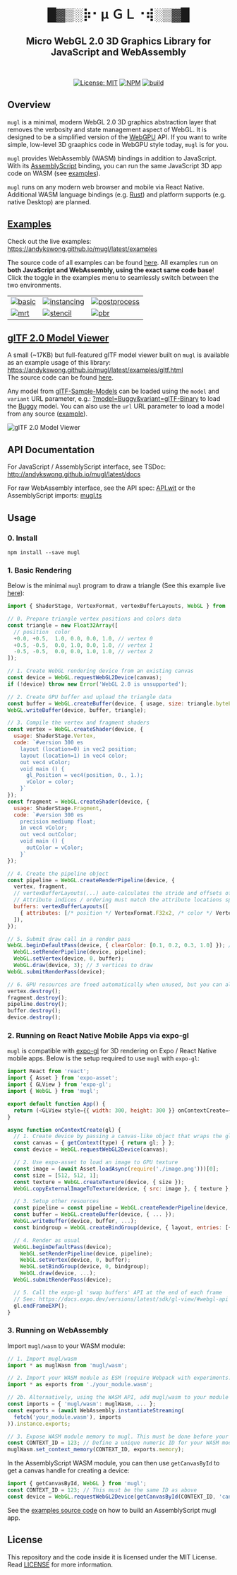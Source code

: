 <h1 align="center">█▓▒­░⡷⠂μ ＧＬ⠐⢾░▒▓█</h1>
<h2 align="center">Micro WebGL 2.0 3D Graphics Library for JavaScript and WebAssembly</h2>
<br />
<p align="center">
  <a href="./LICENSE"><img src="https://img.shields.io/badge/License-MIT-yellow.svg" alt="License: MIT" /></a> 
  <a href="https://www.npmjs.com/package/mugl"><img src="https://img.shields.io/npm/v/mugl" alt="NPM" /></a> 
  <a href="https://github.com/andykswong/mugl/actions/workflows/build.yaml"><img src="https://github.com/andykswong/mugl/actions/workflows/build.yaml/badge.svg" alt="build" /></a>
</p>

## Overview

`mugl` is a minimal, modern WebGL 2.0 3D graphics abstraction layer that removes the verbosity and state management aspect of WebGL. It is designed to be a simplified version of the [WebGPU](https://gpuweb.github.io/gpuweb/) API. If you want to write simple, low-level 3D graaphics code in WebGPU style today, `mugl` is for you.

`mugl` provides WebAssembly (WASM) bindings in addition to JavaScript. With its [AssemblyScript](https://www.assemblyscript.org/) binding, you can run the same JavaScript 3D app code on WASM (see [examples](#examples)).

`mugl` runs on any modern web browser and mobile via React Native. Additional WASM language bindings (e.g. [Rust]((https://github.com/andykswong/muge/tree/main/crates/mugl))) and platform supports (e.g. native Desktop) are planned.

## [Examples](https://andykswong.github.io/mugl/latest/examples)
Check out the live examples: https://andykswong.github.io/mugl/latest/examples

The source code of all examples can be found [here](./examples/src/apps/). All examples run on **both JavaScript and WebAssembly, using the exact same code base**! Click the toggle in the examples menu to seamlessly switch between the two environments.

|   |   |   |
|---|---|---|
|[![basic](./screenshots/basic.png)](https://andykswong.github.io/mugl/latest/examples/#basic)|[![instancing](./screenshots/instancing.png)](https://andykswong.github.io/mugl/latest/examples/#instancing)|[![postprocess](./screenshots/postprocess.png)](https://andykswong.github.io/mugl/latest/examples/#postprocess)|
|[![mrt](./screenshots/mrt.png)](https://andykswong.github.io/mugl/latest/examples/#mrt)|[![stencil](./screenshots/stencil.png)](https://andykswong.github.io/mugl/latest/examples/#stencil)|[![pbr](./screenshots/pbr.png)](https://andykswong.github.io/mugl/latest/examples/#pbr)|

## [glTF 2.0 Model Viewer](https://andykswong.github.io/mugl/latest/examples/gltf.html)
A small (~17KB) but full-featured glTF model viewer built on `mugl` is available as an example usage of this library: https://andykswong.github.io/mugl/latest/examples/gltf.html \
The source code can be found [here](./examples/src/gltf-viewer).

Any model from [glTF-Sample-Models](https://github.com/KhronosGroup/glTF-Sample-Models) can be loaded using the `model` and `variant` URL parameter, e.g.: [?model=Buggy&variant=glTF-Binary](https://andykswong.github.io/mugl/latest/examples/gltf.html?model=Buggy&variant=glTF-Binary&camera=0&scene=0) to load the [Buggy](https://github.com/KhronosGroup/glTF-Sample-Models/tree/master/2.0/Buggy) model. You can also use the `url` URL parameter to load a model from any source ([example](https://andykswong.github.io/mugl/latest/examples/gltf.html?url=https://raw.githubusercontent.com/KhronosGroup/glTF-Sample-Models/master/2.0/Avocado/glTF/Avocado.gltf)).

![glTF 2.0 Model Viewer](./screenshots/DamagedHelmet.png)

## API Documentation
For JavaScript / AssemblyScript interface, see TSDoc: http://andykswong.github.io/mugl/latest/docs

For raw WebAssembly interface, see the API spec: [API.wit](./API.wit) or the AssemblyScript imports: [mugl.ts](./assembly/mugl.ts)

## Usage

### 0. Install
```shell
npm install --save mugl
```

### 1. Basic Rendering
Below is the minimal `mugl` program to draw a triangle (See this example live [here](https://andykswong.github.io/mugl/latest/examples/#basic)):
```javascript
import { ShaderStage, VertexFormat, vertexBufferLayouts, WebGL } from 'mugl';

// 0. Prepare triangle vertex positions and colors data
const triangle = new Float32Array([
  // position  color
  +0.0, +0.5,  1.0, 0.0, 0.0, 1.0, // vertex 0
  +0.5, -0.5,  0.0, 1.0, 0.0, 1.0, // vertex 1
  -0.5, -0.5,  0.0, 0.0, 1.0, 1.0, // vertex 2
]);

// 1. Create WebGL rendering device from an existing canvas
const device = WebGL.requestWebGL2Device(canvas);
if (!device) throw new Error('WebGL 2.0 is unsupported');

// 2. Create GPU buffer and upload the triangle data
const buffer = WebGL.createBuffer(device, { usage, size: triangle.byteLength });
WebGL.writeBuffer(device, buffer, triangle);

// 3. Compile the vertex and fragment shaders
const vertex = WebGL.createShader(device, {
  usage: ShaderStage.Vertex,
  code: `#version 300 es
    layout (location=0) in vec2 position;
    layout (location=1) in vec4 color;
    out vec4 vColor;
    void main () {
      gl_Position = vec4(position, 0., 1.);
      vColor = color;
    }`
});
const fragment = WebGL.createShader(device, {
  usage: ShaderStage.Fragment,
  code: `#version 300 es
    precision mediump float;
    in vec4 vColor;
    out vec4 outColor;
    void main () {
      outColor = vColor;
    }`
});

// 4. Create the pipeline object
const pipeline = WebGL.createRenderPipeline(device, {
  vertex, fragment,
  // vertexBufferLayouts(...) auto-calculates the stride and offsets of vertex attributes for you
  // Attribute indices / ordering must match the attribute locations specified in vertex shader
  buffers: vertexBufferLayouts([
    { attributes: [/* position */ VertexFormat.F32x2, /* color */ VertexFormat.F32x4] }
  ]),
});

// 5. Submit draw call in a render pass
WebGL.beginDefaultPass(device, { clearColor: [0.1, 0.2, 0.3, 1.0] }); // clear background to dark blue
  WebGL.setRenderPipeline(device, pipeline);
  WebGL.setVertex(device, 0, buffer);
  WebGL.draw(device, 3); // 3 vertices to draw
WebGL.submitRenderPass(device);

// 6. GPU resources are freed automatically when unused, but you can also explicitly destroy them to free up GPU memory
vertex.destroy();
fragment.destroy();
pipeline.destroy();
buffer.destroy();
device.destroy();

```

### 2. Running on React Native Mobile Apps via expo-gl
`mugl` is compatible with [expo-gl](https://docs.expo.dev/versions/latest/sdk/gl-view/) for 3D rendering on Expo / React Native mobile apps. Below is the setup required to use `mugl` with `expo-gl`:

```javascript
import React from 'react';
import { Asset } from 'expo-asset';
import { GLView } from 'expo-gl';
import { WebGL } from 'mugl';

export default function App() {
  return (<GLView style={{ width: 300, height: 300 }} onContextCreate={onContextCreate} />);
}

async function onContextCreate(gl) {
  // 1. Create device by passing a canvas-like object that wraps the gl context
  const canvas = { getContext(type) { return gl; } };
  const device = WebGL.requestWebGL2Device(canvas);

  // 2. Use expo-asset to load an image to GPU texture
  const image = (await Asset.loadAsync(require('./image.png')))[0];
  const size = [512, 512, 1];
  const texture = WebGL.createTexture(device, { size });
  WebGL.copyExternalImageToTexture(device, { src: image }, { texture }, size);

  // 3. Setup other resources
  const pipeline = const pipeline = WebGL.createRenderPipeline(device, { ... });
  const buffer = WebGL.createBuffer(device, { ... });
  WebGL.writeBuffer(device, buffer, ...);
  const bindgroup = WebGL.createBindGroup(device, { layout, entries: [{ texture }] });

  // 4. Render as usual
  WebGL.beginDefaultPass(device);
    WebGL.setRenderPipeline(device, pipeline);
    WebGL.setVertex(device, 0, buffer);
    WebGL.setBindGroup(device, 0, bindgroup);
    WebGL.draw(device, ...);
  WebGL.submitRenderPass(device);

  // 5. Call the expo-gl 'swap buffers' API at the end of each frame
  // See: https://docs.expo.dev/versions/latest/sdk/gl-view/#webgl-api
  gl.endFrameEXP();
}
```

### 3. Running on WebAssembly
Import `mugl/wasm` to your WASM module:

```javascript
// 1. Import mugl/wasm
import * as muglWasm from 'mugl/wasm';

// 2. Import your WASM module as ESM (require Webpack with experiments.asyncWebAssembly = true):
import * as exports from './your_module.wasm';

// 2b. Alternatively, using the WASM API, add mugl/wasm to your module imports
const imports = { 'mugl/wasm': muglWasm, ... };
const exports = (await WebAssembly.instantiateStreaming(
  fetch('your_module.wasm'), imports
)).instance.exports;

// 3. Expose WASM module memory to mugl. This must be done before your WASM module calls any mugl method.
const CONTEXT_ID = 123; // Define a unique numeric ID for your WASM module
muglWasm.set_context_memory(CONTEXT_ID, exports.memory);
```

In the AssemblyScript WASM module, you can then use `getCanvasById` to get a canvas handle for creating a device:
```javascript
import { getCanvasById, WebGL } from 'mugl';
const CONTEXT_ID = 123; // This must be the same ID as above
const device = WebGL.requestWebGL2Device(getCanvasById(CONTEXT_ID, 'canvasId'));
```

See the [examples source code](./examples) on how to build an AssemblyScript mugl app.

## License
This repository and the code inside it is licensed under the MIT License. Read [LICENSE](./LICENSE) for more information.
